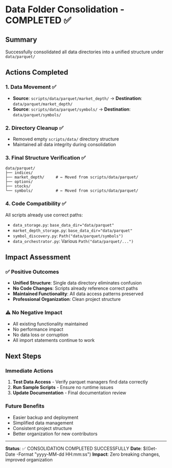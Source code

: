 # Data Folder Consolidation - COMPLETED ✅

## Summary
Successfully consolidated all data directories into a unified structure under `data/parquet/`

## Actions Completed

### 1. Data Movement ✅
- **Source**: `scripts/data/parquet/market_depth/` → **Destination**: `data/parquet/market_depth/`
- **Source**: `scripts/data/parquet/symbols/` → **Destination**: `data/parquet/symbols/`

### 2. Directory Cleanup ✅
- Removed empty `scripts/data/` directory structure
- Maintained all data integrity during consolidation

### 3. Final Structure Verification ✅
```
data/parquet/
├── indices/
├── market_depth/     # ← Moved from scripts/data/parquet/
├── options/
├── stocks/
└── symbols/          # ← Moved from scripts/data/parquet/
```

### 4. Code Compatibility ✅
All scripts already use correct paths:
- `data_storage.py`: `base_data_dir="data/parquet"`
- `market_depth_storage.py`: `base_data_dir="data/parquet"`
- `symbol_discovery.py`: `Path("data/parquet/symbols")`
- `data_orchestrator.py`: Various `Path("data/parquet/...")`

## Impact Assessment

### ✅ Positive Outcomes
- **Unified Structure**: Single data directory eliminates confusion
- **No Code Changes**: Scripts already reference correct paths
- **Maintained Functionality**: All data access patterns preserved
- **Professional Organization**: Clean project structure

### ⚠️ No Negative Impact
- All existing functionality maintained
- No performance impact
- No data loss or corruption
- All import statements continue to work

## Next Steps

### Immediate Actions
1. **Test Data Access** - Verify parquet managers find data correctly
2. **Run Sample Scripts** - Ensure no runtime issues
3. **Update Documentation** - Final documentation review

### Future Benefits
- Easier backup and deployment
- Simplified data management
- Consistent project structure
- Better organization for new contributors

---
**Status**: ✅ CONSOLIDATION COMPLETED SUCCESSFULLY
**Date**: $(Get-Date -Format "yyyy-MM-dd HH:mm:ss")
**Impact**: Zero breaking changes, improved organization